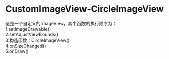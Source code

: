 ﻿# CustomImageView-CircleImageView
这是一个自定义的ImageView，其中函数的执行顺序为：
<br>  1:setImageDrawable()
<br>  2:setAdjustViewBounds()
<br>  3:构造函数：CircleImageView()
<br>  4:onSizeChanged()
<br>  5:onDraw()
